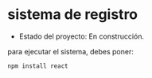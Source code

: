 <h1> sistema de registro </h1>

- Estado del proyecto: En construcción.

para ejecutar el sistema, debes poner:

```npm install react ```
